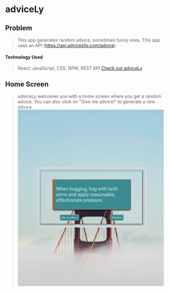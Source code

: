 # adviceLy

## Problem

> This app generates random advice, sometimes funny ones.
> This app uses an API (https://api.adviceslip.com/advice).

#### Technology Used

> React, JavaScript, CSS, NPM, REST API
> [Check out adviceLy](https://advicely-michael-anokye.netlify.app/ "Link to adviceLy").

## Home Screen

> adviceLy welcomes you with a home screen where you get a random advice.
> You can also click on
> "Give me advice!" to generate a new advice.
> ![adviceLy Landing Screen](public/home.png "adviceLy Landingpage screenshot")

